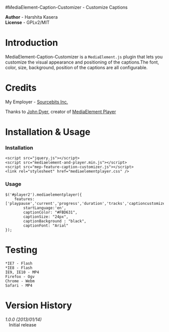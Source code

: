 #MediaElement-Caption-Customizer - Customize Captions

__Author__   - Harshita Kasera  
__License__   - GPLv2/MIT 


# Introduction

MediaElement-Caption-Customizer  is a <code>MediaElement.js</code> plugin that lets you customize the visual appearance and positioning of the captions.The font, color, size, background, position of the captions are all configurable. 


# Credits

My Employer - [Sourcebits Inc.](http://www.sourcebits.com)

Thanks to [John Dyer](https://github.com/johndyer), creator of [MediaElement Player](http://mediaelementjs.com/)

# Installation & Usage

### Installation
    <script src="jquery.js"></script>
    <script src="mediaelement-and-player.min.js"></script>
    <script src="mep-feature-caption-customizer.js"></script>
    <link rel="stylesheet" href="mediaelementplayer.css" />

### Usage
    $('#player2').mediaelementplayer({
  	    features: ['playpause','current','progress','duration','tracks','captioncustomizer'],
		    startLanguage:'en',
		    captionColor: "#FBD631",
		    captionSize: "24px",
		    captionBackground : "black",
		    captionFont: "Arial"
	});

# Testing
    *IE7 - Flash 
    *IE8 - Flash
    IE9, IE10 - MP4
    Firefox - Ogv
    Chrome - Webm
    Safari - MP4
    

# Version History

*1.0.0 (2013/01/14)*    
&nbsp;&nbsp;&nbsp;Initial release
